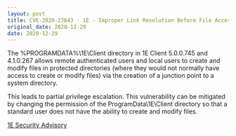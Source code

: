 ```yaml
---
layout: post
title: CVE-2020-27643 - 1E - Improper Link Resolution Before File Access
original_date: 2020-12-29
date: 2020-12-29
---
```


The %PROGRAMDATA%\1E\Client directory in 1E Client 5.0.0.745 and 4.1.0.267 allows remote authenticated users and local users to create and modify files in protected directories (where they would not normally have access to create or modify files) via the creation of a junction point to a system directory. 

This leads to partial privilege escalation. This vulnerability can be mitigated by changing the permission of the ProgramData\1E\Client directory so that a standard user does not have the ability to create and modify files.

[1E Security Advisory](https://www.1e.com/trust-security-compliance/cve-info/)